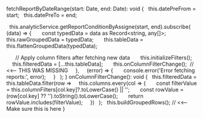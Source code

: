 fetchReportByDateRange(start: Date, end: Date): void {
  this.datePreFrom = start;
  this.datePreTo = end;

  this.analyticService.getReportConditionByAssigne(start, end).subscribe(
    (data) => {
      const typedData = data as Record<string, any[]>;
      this.rawGroupedData = typedData;
      this.tableData = this.flattenGroupedData(typedData);

      // Apply column filters after fetching new data
      this.initializeFilters();
      this.filteredData = [...this.tableData];
      this.onColumnFilterChange();  // <<-- THIS WAS MISSING
    },
    (error) => {
      console.error('Error fetching reports:', error);
    }
  );
}
onColumnFilterChange(): void {
  this.filteredData = this.tableData.filter(row =>
    this.columns.every(col => {
      const filterValue = this.columnFilters[col.key]?.toLowerCase() || '';
      const rowValue = (row[col.key] ?? '').toString().toLowerCase();
      return rowValue.includes(filterValue);
    })
  );
  this.buildGroupedRows(); // <<-- Make sure this is here
}
